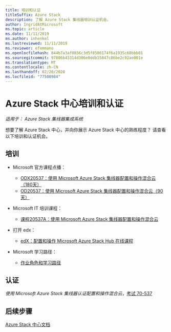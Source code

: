 ```yaml
---
title: 培训和认证
titleSuffix: Azure Stack
description: 了解 Azure Stack 集线器培训认证机会。
author: IngridAtMicrosoft
ms.topic: article
ms.date: 11/11/2019
ms.author: inhenkel
ms.lastreviewed: 11/11/2019
ms.reviewer: efemmano
ms.openlocfilehash: 844b7a3af0856c3d5f8500174f6a1935c60bbb01
ms.sourcegitcommit: 97806b43314d306e0ddb15847c86be2c92ae001e
ms.translationtype: MT
ms.contentlocale: zh-CN
ms.lasthandoff: 02/20/2020
ms.locfileid: "77508984"
---
```

# <a name="azure-stack-hub-training-and-certification"></a>Azure Stack 中心培训和认证

*适用于： Azure Stack 集线器集成系统*

想要了解 Azure Stack 中心，并向你展示 Azure Stack 中心的熟练程度？ 请查看以下培训和认证机会。

## <a name="training"></a>培训

- Microsoft 官方课程点播：
   - [ODX20537：使用 Microsoft Azure Stack 集线器配置和操作混合云（180天）](https://www.microsoft.com/learning/course.aspx?cid=ODX20537)
   - [OD20537：使用 Microsoft Azure Stack 集线器配置和操作混合云（90天）](https://www.microsoft.com/learning/course.aspx?cid=OD20537)

- Microsoft IT 培训课程：
   - [课程20537A：使用 Microsoft Azure Stack 集线器配置和操作混合云](https://aka.ms/azsmoc)

- 打开 edx：
   - [edX：配置和操作 Microsoft Azure Stack Hub 在线课程](https://aka.ms/AzureStackMOOC)
   
- Microsoft 学习路径：
   - [作业角色和学习路径](https://azure.microsoft.com/training/learning-paths/)

## <a name="certification"></a>认证

*使用 Microsoft Azure Stack 集线器认证配置和操作混合云*，[考试 70-537](https://www.microsoft.com/learning/exam-70-537.aspx)

## <a name="next-steps"></a>后续步骤

[Azure Stack 中心文档](/azure-stack/operator)
